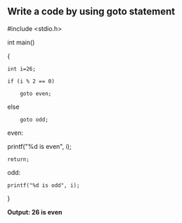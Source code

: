 ## Write a code by using goto statement
#include <stdio.h>

  int main()
  
{

    int i=26;
    
    if (i % 2 == 0)
       
        goto even; 
   
   else
        
        goto odd; 
           
even:
   
   printf("%d is even", i);
    
    return; 

odd:
    
    printf("%d is odd", i);

}

**Output: 26 is even**
